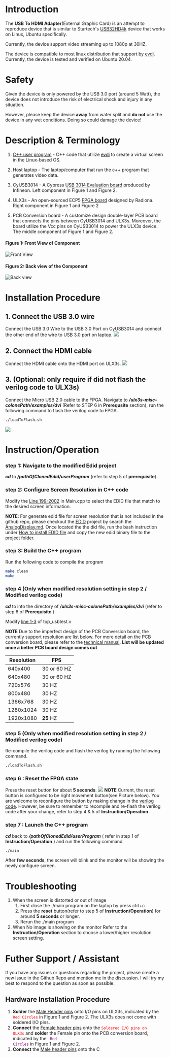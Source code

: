 # Introduction

The __USB To HDMI Adapter__(External Graphic Card) is an attempt to reproduce device that is similar to Startech's [USB32HD4k](https://www.startech.com/en-us/display-video-adapters/usb32hd4k) device that works on Linux, Ubuntu specifically. 

Currently, the device support video streaming up to 1080p at 30HZ. 

The device is compatible to most linux distribution that support by [evdi](https://github.com/DisplayLink/evdi). Currently, the device is tested and verified on Ubuntu 20.04.

# Safety
Given the device is only powered by the USB 3.0 port (around 5 Watt), the device does not introduce the risk of electrical shock and injury in any situation. 

However, please keep the device **away** from water split and  **do not** use the device in any wet conditions. Doing so could damage the device!


# Description & Terminology
1. [C++ user program](https://github.com/joeldushouyu/evdi/tree/userProgram/userProgram) - C++ code that utilize [evdi](https://github.com/DisplayLink/evdi) to create a virtual screen in the Linux-based OS.
2. Host laptop - The laptop/computer that run the c++ program that generates video data.
3. CyUSB3014 - A Cypress [USB 3014 Evaluation board](https://www.infineon.com/cms/en/product/evaluation-boards/cyusb3kit-003/) produced by Infineon. Left component in Figure 1 and Figure 2.
4. ULX3s - An open-sourced ECP5 [FPGA board](https://radiona.org/ulx3s/) designed by Radiona. Right component in Figure 1 and Figure 2

5. PCB Conversion board - A customize design double-layer PCB board that connects the pins between CyUSB3014 and ULX3s. Moreover, the board utilize the Vcc pins on CyUSB3014 to power the ULX3s device.  The middle component of Figure 1 and Figure 2.

#### Figure 1: Front View of Component
![Front View](./ImageForDocumentation/FrontViewOfComponent.jpg)
#### Figure 2: Back view of the Component
![Back view](./ImageForDocumentation/BackViewOfComponent.jpg)




# Installation Procedure
## 1. Connect the USB 3.0 wire
Connect the USB 3.0 Wire to the USB 3.0 Port on CyUSB3014 and connect the other end of the wire to USB 3.0 port on laptop. 
![](./ImageForDocumentation/ConnectTOUSBPort.jpg)
## 2. Connect the HDMI cable
Connect the HDMI cable onto the HDMI port on ULX3s.
![](./ImageForDocumentation/ConnectToHDMIPort.jpg)
## 3. (**Optional**: only require if did not flash the verilog code to ULX3s)

Connect the Micro USB 2.0 cable to the FPGA. Navigate to ***/ulx3s-misc-colonePath/examples/dvi*** (Refer to STEP 6 in __Prerequsite__ section), run the following command to flash the verilog code to FPGA.
```bash
./loadToFlash.sh
```
![](./ImageForDocumentation/ConnectToMicroUSB.jpg)


# Instruction/Operation

### step 1: Navigate to the modified Edid project
___cd___ to ___/pathOfClonedEdid/userProgram___ (refer to step 5 of **prerequisite**) 
### step 2: Configure Screen Resolution in C++ code
Modify the [Line 199-2002](https://github.com/joeldushouyu/evdi/blob/userProgram/userProgram/main.cpp#L199-L202) in Main.cpp to select the EDID file that match to the desired screen information.

**NOTE**: For generate edid file for screen resolution that is not included in the github repo, please checkout the [EDID](https://github.com/linuxhw/EDID) project by search the [AnalogDisplay.md](https://github.com/linuxhw/EDID/blob/master/AnalogDisplay.md). Once located the the did file, run the bash instruction under [How to install EDID file](https://github.com/linuxhw/EDID) and copy the new edid binary file to the project folder.

### step 3: Build the C++ program
Run the following code to compile the program
```sh
make clean
make
```
### step 4 (Only when modified resolution setting in step 2 / Modified verilog code)
***cd*** to into the directory of ***/ulx3s-misc-colonePath/examples/dvi***  (refer to step 6 of __Prerequisite__ )

Modify [line 1-3](https://github.com/joeldushouyu/ulx3s-misc/blob/doubleFIFOImplementation/examples/dvi/top/top_usbtest.v#L1-L3) of top_usbtest.v

**NOTE** Due to the imperfect design of the PCB Conversion board, the currently support resolution are list below. For more detail on the PCB conversion board, please refer to the [technical manual](./TechnicalMaunaul.md). **List will be updated once a better PCB board design comes out**

|Resolution| FPS|
|--|--|
|640x400|30 or 60 HZ|
|640x480|30 or 60 HZ|
|720x576|30 HZ|
|800x480|30 HZ|
|1366x768|30 HZ|
|1280x1024|30 HZ|
|1920x1080|**25** HZ|

### step 5  (Only when modified resolution setting in step 2 / Modified verilog code)
Re-compile the verilog code and flash the verilog by running the following command.
```bash
./loadToFlash.sh
```
### step 6 : Reset the FPGA state
Press the reset button for about __5 seconds__. 
![](./ImageForDocumentation/RESETButton.jpg)
**NOTE** Current, the reset button is configured to be right movement button(see Picture below). You are welcome to reconfigure the button by making change in the [verilog code](https://github.com/joeldushouyu/ulx3s-misc/blob/doubleFIFOImplementation/examples/dvi/top/top_usbtest.v#L88). However, be sure to remember to recompile and re-flash the verilog code after your change, refer to step 4 & 5 of **Instruction/Operation** .

### step 7 :  Launch the C++ program
___cd___ back to ___/pathOfClonedEdid/userProgram___ ( refer in step 1 of __Instruction/Operation__ ) and run the following command
```bash
./main
```

After __few seconds__, the screen will blink and the monitor will be showing the newly configure screen.


# Troubleshooting
1. When the screen is distorted or out of image
    1. First close the ./main program on the laptop by press ctrl+c
    2. Press the __reset__ button(refer to step 5 of __Instruction/Operation__) for around __5 seconds__ or longer. 
    3. Rerun the ./main program
2. When No image is showing on the monitor
    Refer to the __Instruction/Operation__ section to choose a lower/higher resolution screen setting. 


# Futher Support / Assistant
If you have any issues or questions regarding the project, please create a new issue in the Github Repo and mention me in the discussion.  I will try my best to respond to the question as soon as possible.

## Hardware Installation Procedure
1. **Solder** the [Male Header pins](https://www.amazon.com/dp/B09MYRVJ65/ref=sspa_dk_detail_0?pd_rd_i=B09MYRVJ65&pd_rd_w=lutMY&content-id=amzn1.sym.386c274b-4bfe-4421-9052-a1a56db557ab&pf_rd_p=386c274b-4bfe-4421-9052-a1a56db557ab&pf_rd_r=207ETTBWEP14CRV8V0CX&pd_rd_wg=HHOV7&pd_rd_r=2527f86b-39b5-4beb-b827-bb7b904f87ed&s=electronics&sp_csd=d2lkZ2V0TmFtZT1zcF9kZXRhaWxfdGhlbWF0aWM&th=1) onto I/O pins on ULX3s, indicated by the <code style="color:red"> Red Circles</code> in Figure 1 and Figure 2. The ULX3s does not come with soldered I/O pins.
2. **Connect** the [Female header pins](https://www.amazon.com/dp/B0BX865TRT?ref=ppx_yo2ov_dt_b_product_details&th=1) onto the  <code style="color:red">Soldered I/O pins on ULX3s</code> and **solder** the Female pin onto the PCB conversion board, indicated by the <code style="color:purple"> Red Circles</code> in Figure 1 and Figure 2.
3. **Connect** the [Male header pins](https://www.amazon.com/dp/B0BX865TRT?ref=ppx_yo2ov_dt_b_product_details&th=1) onto the C

    

 
